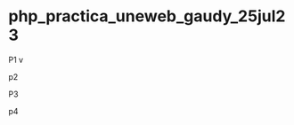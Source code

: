 # php_practica_uneweb_gaudy_25jul23



P1 v

<?php
$txt = "Hola mundo";
$x = 5;
$y = 10.5;
/*
  -Una variable comienza con el $ signo seguido del nombre de la variable
  -Un nombre de variables debe comenzar con una letra o caracter subrayado 
  -Un nombre de variable no puede comenzar con un numero 
  -un nombre de variable solo puede contener caracteres alfanumericos y guiones bajos (Az, 0-9 y _)
  -Los nombrres de las variables distinguen entre mayusculas y minusculas ($edad, y $EDAD son dos variables diferentes)
*/ 

/*
Recuerde que los  nombres de las variables de PHP distinguen entre mayusculas y minusculas !
*/
?>

p2

<?php
    $txt = "programar";
    echo "Yo amo $txt !"
?>

P3

<?php
    $txt = "programar";
    echo "Yo amo " . $txt . "!"
?>

p4
<?php
    /*
        El siguiente ejemplo generara la suma de dos variables 
    */ 

    $x = 5;
    $y = 4;
    echo $x + $y;
?>